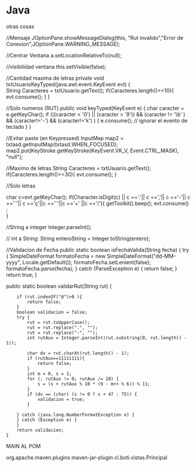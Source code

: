 # Java
otras cosas

//Mensaje
JOptionPane.showMessageDialog(this, "Rut invalido","Error de Conexion",JOptionPane.WARNING_MESSAGE);


//Centrar Ventana
a.setLocationRelativeTo(null);

//visibilidad ventana
this.setVisible(false);


//Cantidad maxima de letras
 private void txtUsuarioKeyTyped(java.awt.event.KeyEvent evt) {                                    
  String Caracteres = txtUsuario.getText();
        if(Caracteres.length()>=10){
            evt.consume();
        }
    }  

//Solo numeros (RUT)
public void keyTyped(KeyEvent e) {
                char caracter = e.getKeyChar();
                if (((caracter < '0') || (caracter > '9')) && (caracter != '\b' ) && (caracter!='-') && (caracter!='k') ) {
                    e.consume(); // ignorar el evento de teclado
 }
}

//Evitar paste (en Keypressed)
InputMap map2 = txtasd.getInputMap(txtasd.WHEN_FOCUSED);
map2.put(KeyStroke.getKeyStroke(KeyEvent.VK_V, Event.CTRL_MASK), "null"); 


//Maximo de letras
      String Caracteres = txtUsuario.getText();
        if(Caracteres.length()>=30){
            evt.consume();
        }

//Solo letras

char c=evt.getKeyChar();
if(Character.isDigit(c) || c =='.'|| c ==','|| c =='-'|| c =='´'|| c =='ç'||c =='`'||c =='+' ||c =='/'){
              getToolkit().beep();
              evt.consume() ;   
          }


//String a integer
Integer.parseInt();

// int a String:
String enteroString = Integer.toString(entero);


//Validacion de Fecha
public static boolean isFechaValida(String fecha) {
        try {
            SimpleDateFormat formatoFecha = new SimpleDateFormat("dd-MM-yyyy", Locale.getDefault());
            formatoFecha.setLenient(false);
            formatoFecha.parse(fecha);
        } catch (ParseException e) {
            return false;
        }
        return true;
    }


  public static boolean validarRut(String rut) {
 
        if (rut.indexOf("@")>0 ){
            return false;
        }
        boolean validacion = false;
        try {
            rut = rut.toUpperCase();
            rut = rut.replace(".", "");
            rut = rut.replace("-", "");
            int rutAux = Integer.parseInt(rut.substring(0, rut.length() - 1));
        
            char dv = rut.charAt(rut.length() - 1);
            if (rutAux==11111111){
                return false;
            }
            int m = 0, s = 1;
            for (; rutAux != 0; rutAux /= 10) {
                s = (s + rutAux % 10 * (9 - m++ % 6)) % 11;
            }
            if (dv == (char) (s != 0 ? s + 47 : 75)) {
                validacion = true;
            }
 
        } catch (java.lang.NumberFormatException e) {
        } catch (Exception e) {
        }
        return validacion;
    }




MAIN AL POM 

<build>
		<plugins>
			<plugin>
				<groupId>org.apache.maven.plugins</groupId>
				<artifactId>maven-jar-plugin</artifactId>
				<configuration>
					<archive>
						<manifest>
							<mainClass>cl.boti.vistas.Principal</mainClass>
						</manifest>
					</archive>
				</configuration>
			</plugin>
		</plugins>
	</build>









